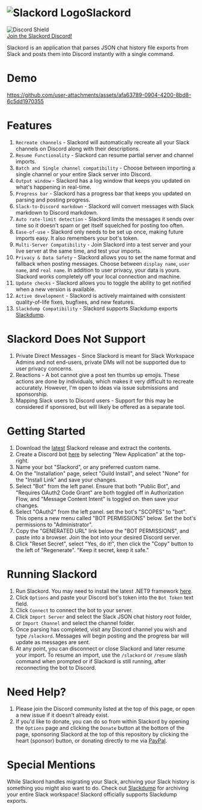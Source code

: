 # ![Slackord Logo](https://i.imgur.com/PyVjqzL.png)Slackord
![Discord Shield](https://discordapp.com/api/guilds/1095636526873972766/widget.png?style=shield)    
[Join the Slackord Discord!](https://discord.gg/yccMweYPN8)

Slackord is an application that parses JSON chat history file exports from Slack and posts them into Discord instantly with a single command.

# Demo
https://github.com/user-attachments/assets/afa63789-0904-4200-8bd8-6c5dd1970355

# Features
1. `Recreate channels` - Slackord will automatically recreate all your Slack channels on Discord along with their descriptions.
1. `Resume Functionality` - Slackord can resume partial server and channel imports.
1. `Batch and Single channel compatibility` - Choose between importing a single channel or your entire Slack server into Discord.
1. `Output window` - Slackord has a log window that keeps you updated on what's happening in real-time.
1. `Progress bar` - Slackord has a progress bar that keeps you updated on parsing and posting progress.
1. `Slack-to-Discord markdown` - Slackord will convert messages with Slack markdown to Discord markdown.
1. `Auto rate-limit detection` - Slackord limits the messages it sends over time so it doesn't spam or get itself squelched for posting too often.
1. `Ease-of-use` - Slackord only needs to be set up once, making future imports easy. It also remembers your bot's token.
1. `Multi-Server Compatibility` - Join Slackord into a test server and your live server at the same time, and test your imports.
1. `Privacy & Data Safety` - Slackord allows you to set the name format and fallback when posting messages. Choose between `display name`, `user name`, and `real name`. In addition to user privacy, your data is yours. Slackord works completely off your local connection and machine.
1. `Update checks` - Slackord allows you to toggle the ability to get notified when a new version is available.
1. `Active development` - Slackord is actively maintained with consistent quality-of-life fixes, bugfixes, and new features.
1. `Slackdump Compatibility` - Slackord supports Slackdump exports [Slackdump](https://github.com/rusq/slackdump).

# Slackord Does Not Support
1. Private Direct Messages - Since Slackord is meant for Slack Workspace Admins and not end-users, private DMs will not be supported due to user privacy concerns.
1. Reactions - A bot cannot give a post ten thumbs up emojis. These actions are done by individuals, which makes it very difficult to recreate accurately. However, I'm open to ideas via issue submissions and sponsorship.
1. Mapping Slack users to Discord users - Support for this may be considered if sponsored, but will likely be offered as a separate tool.

# Getting Started
1. Download the [latest](https://github.com/thomasloupe/Slackord/releases) Slackord release and extract the contents.
2. Create a Discord bot [here](https://discord.com/developers/applications) by selecting "New Application" at the top-right.
3. Name your bot "Slackord", or any preferred custom name.
4. On the "Installation" page, select "Guild Install", and select "None" for the "Install Link" and save your changes.
5. Select "Bot" from the left panel. Ensure that both "Public Bot", and "Requires OAuth2 Code Grant" are both toggled off in Authorization Flow, and "Message Content Intent" is toggled on. then save your changes.
6. Select "OAuth2" from the left panel. set the bot's "SCOPES" to "bot". This opens a new menu called "BOT PERMISSIONS" below. Set the bot's permissions to "Administrator".
7. Copy the "GENERATED URL" link below the "BOT PERMISSIONS", and paste into a browser. Join the bot into your desired Discord server.
9. Click "Reset Secret", select "Yes, do it!", then click the "Copy" button to the left of "Regenerate". "Keep it secret, keep it safe."

# Running Slackord
1. Run Slackord. You may need to install the latest .NET9 framework [here](https://builds.dotnet.microsoft.com/dotnet/Runtime/9.0.5/dotnet-runtime-9.0.5-win-x64.exe).
1. Click `Options` and paste your Discord bot's token into the `Bot Token` text field.
1. Click `Connect` to connect the bot to your server.
1. Click `Import Server` and select the Slack JSON chat history root folder, or `Import Channel` and select the channel folder.
1. Once parsing has completed, visit any Discord channel you wish and type `/slackord`. Messages will begin posting and the progress bar will update as messages are sent.
1. At any point, you can disconnect or close Slackord and later resume your import. To resume an import, use the `/slackord` or `/resume` slash command when prompted or if Slackord is still running, after reconnecting the bot to Discord.

# Need Help?
1. Please join the Discord community listed at the top of this page, or open a new issue if it doesn't already exist.
1. If you'd like to donate, you can do so from within Slackord by opening the `Options` page and clicking the `Donate` button at the bottom of the page, sponsoring Slackord at the top of this repository by clicking the heart (sponsor) button, or donating directly to me via [PayPal](https://paypal.me/thomasloupe).

# Special Mentions
While Slackord handles migrating your Slack, archiving your Slack history is something you might also want to do. Check out [Slackdump](https://github.com/rusq/slackdump) for archiving your entire Slack workspace! Slackord officially supports Slackdump exports.
